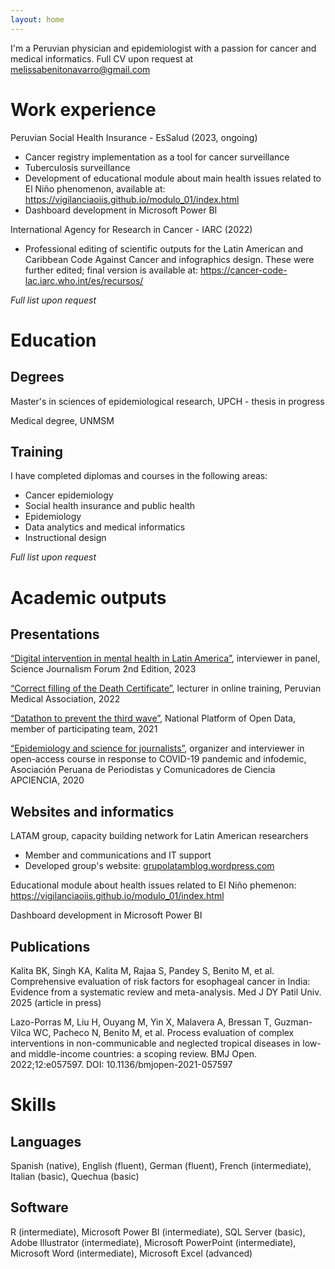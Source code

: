 ```yaml
---
layout: home
---
```


<html>
<body>
<p>I'm a Peruvian physician and epidemiologist with a passion for cancer and medical informatics. Full CV upon request at <a href="melissabenitonavarro@gmail.com" target="_blank">melissabenitonavarro@gmail.com</a></p>
<h1>Work experience</h1>
<p>Peruvian Social Health Insurance - EsSalud (2023, ongoing)</p>
<ul>
  <li>Cancer registry implementation as a tool for cancer surveillance</li>
  <li>Tuberculosis surveillance</li>
  <li>Development of educational module about main health issues related to El Niño phenomenon, available at: <a href="https://vigilanciaoiis.github.io/modulo_01/index.html" target="_blank">https://vigilanciaoiis.github.io/modulo_01/index.html</a></li>
  <li>Dashboard development in Microsoft Power BI</li>
</ul>
<p>International Agency for Research in Cancer - IARC (2022)</p>
<ul>
  <li>Professional editing of scientific outputs for the Latin American and Caribbean Code Against Cancer and infographics design. These were further edited; final version is available at: <a href="https://cancer-code-lac.iarc.who.int/es/recursos/" target="_blank">https://cancer-code-lac.iarc.who.int/es/recursos/</a></li>
</ul>
<p><i>Full list upon request</i></p>
<h1>Education</h1>
<h2>Degrees</h2>
<p>Master's in sciences of epidemiological research, UPCH - thesis in progress</p>
<p>Medical degree, UNMSM</p>
<h2>Training</h2>
<p>I have completed diplomas and courses in the following areas:</p>
<ul>
  <li>Cancer epidemiology</li>
  <li>Social health insurance and public health</li>
  <li>Epidemiology</li>
  <li>Data analytics and medical informatics</li>
  <li>Instructional design</li>
</ul>
<p><i>Full list upon request</i></p>
<h1>Academic outputs</h1>
<h2>Presentations</h2>
<p><a href="https://sciencejf.com/slots/digital-intervention-in-mental-health-in-latin-america/" target="_blank">“Digital intervention in mental health in Latin America”</a>, interviewer in panel, Science Journalism Forum 2nd Edition, 2023</p>
<p><a href="https://fb.watch/xLg2uaVsvF/" target="_blank">“Correct filling of the Death Certificate”</a>, lecturer in online training, Peruvian Medical Association, 2022</p>
<p><a href="https://www.gob.pe/es/i/2142975" target="_blank">“Datathon to prevent the third wave”</a>, National Platform of Open Data, member of participating team, 2021</p>
<p><a href="https://apcienciaperu.wordpress.com/curso-de-epidemiologia-y-ciencias-para-periodistas/" target="_blank">“Epidemiology and science for journalists”</a>, organizer and interviewer in open-access course in response to COVID-19 pandemic and infodemic, Asociación Peruana de Periodistas y Comunicadores de Ciencia APCIENCIA, 2020</p>
<h2>Websites and informatics</h2>
<p>LATAM group, capacity building network for Latin American researchers</p>
<ul>
  <li>Member and communications and IT support</li>
  <li>Developed group's website: <a href="grupolatamblog.wordpress.com" target="_blank">grupolatamblog.wordpress.com</a></li>
</ul>
<p>Educational module about health issues related to El Niño phemenon: <a href="https://vigilanciaoiis.github.io/modulo_01/index.html" target="_blank">https://vigilanciaoiis.github.io/modulo_01/index.html</a></p>
<p>Dashboard development in Microsoft Power BI</p>
<h2>Publications</h2>
<p>Kalita BK, Singh KA, Kalita M, Rajaa S, Pandey S, Benito M, et al. Comprehensive evaluation of risk factors for esophageal cancer in India: Evidence from a systematic review and meta-analysis. Med J DY Patil Univ. 2025 (article in press)</p>
<p>Lazo-Porras M, Liu H, Ouyang M, Yin X, Malavera A, Bressan T, Guzman-Vilca WC, Pacheco N, Benito M, et al. Process evaluation of complex interventions in non-communicable and neglected tropical diseases in low- and middle-income countries: a scoping review. BMJ Open. 2022;12:e057597. DOI: 10.1136/bmjopen-2021-057597</p>
<h1>Skills</h1>
<h2>Languages</h2>
<p>Spanish (native), English (fluent), German (fluent), French (intermediate), Italian (basic), Quechua (basic)</p>
<h2>Software</h2>
<p>R (intermediate), Microsoft Power BI (intermediate), SQL Server (basic), Adobe Illustrator (intermediate), Microsoft PowerPoint (intermediate), Microsoft Word (intermediate), Microsoft Excel (advanced)</p>
</body>
</html>
